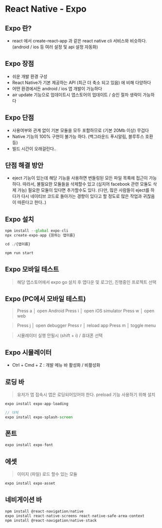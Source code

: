 # React Native - Expo

## Expo 란?

- react 에서 create-react-app 과 같은 react native cli 서비스와 비슷하다. (android / ios 등 여러 설정 및 api 설정 자동화)

## Expo 장점

- 쉬운 개발 환경 구성
- React Native가 기본 제공하는 API (최근 더 축소 되고 있음) 에 비해 다양하다
- 어떤 환경에서든 android / ios 앱 개발이 가능하다
- air update 기능으로 업데이트시 앱스토어의 업데이트 / 승인 절차 생략이 가능하다

## Expo 단점

- 사용여부와 관계 없이 기본 모듈을 모두 포함하므로 (기본 20Mb 이상) 무겁다
- Native 기능의 100% 구현이 불가능 하다. (백그라운드 푸시알림, 블루투스 호환 등)
- 빌드 시간이 오래걸린다..

## 단점 해결 방안

- eject 기능이 있는데 해당 기능을 사용하면 번들링된 모든 파일 목록에 접근이 가능하다.
  따라서, 불필요한 모듈들을 삭제할수 있고 (심지어 facebook 관련 모듈도 삭제 가능) 필요한 모듈이 있다면 추가할수도 있다.
  (다만, 많은 사람들이 eject를 하다가 다시 네이티브 코드로 돌아가는 경향이 있다고 할 정도로 많은 작업과 귀찮음이 따른다고 한다..)

## Expo 설치

```js
npm install --global expo-cli
npx create-expo-app {원하는 앱이름}

cd ./{앱이름}

npm run start
```

## Expo 모바일 테스트

> 해당 앱스토어에서 expo go 설치 후 앱다운 및 로그인, 진행중인 프로젝트 선택

## Expo (PC에서 모바일 테스트)

> Press a │ open Android
> Press i │ open iOS simulator
> Press w │ open web

> Press j │ open debugger
> Press r │ reload app
> Press m │ toggle menu

> 시뮬레이터 실행 안될시 (shift + i) / 휴대폰 선택

## Expo 시뮬레이터

- Ctrl + Cmd + Z : 개발 메뉴 바 활성화 / 비활성화

## 로딩 바

> 유저가 앱 접속시 앱은 로딩되어있어야 한다.
> preload 기능 사용하기 위해 설치

```js
expo install expo-app-loading

// 대체
expo install expo-splash-screen
```

## 폰트

```js
expo install expo-font
```

## 에셋

> 이미지 (파일) 로드 할수 있는 모듈

```js
expo install expo-asset
```

## 네비게이션 바

```js
npm install @react-navigation/native
expo install react-native-screens react-native-safe-area-context
npm install @react-navigation/native-stack
```
